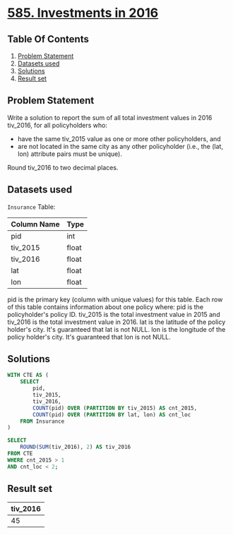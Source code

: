 # [585. Investments in 2016](https://leetcode.com/problems/investments-in-2016/description/)

## Table Of Contents
1. [Problem Statement](#problem-statement)
2. [Datasets used](#datasets-used)
3. [Solutions](#solutions)
4. [Result set](#result-set)

## Problem Statement

Write a solution to report the sum of all total investment values in 2016 tiv_2016, for all policyholders who:

- have the same tiv_2015 value as one or more other policyholders, and
- are not located in the same city as any other policyholder (i.e., the (lat, lon) attribute pairs must be unique).

Round tiv_2016 to two decimal places.

## Datasets used

```Insurance``` Table:

| Column Name | Type  |
| ----------- | ----- |
| pid         | int   |
| tiv_2015    | float |
| tiv_2016    | float |
| lat         | float |
| lon         | float |

pid is the primary key (column with unique values) for this table.
Each row of this table contains information about one policy where:
pid is the policyholder's policy ID.
tiv_2015 is the total investment value in 2015 and tiv_2016 is the total investment value in 2016.
lat is the latitude of the policy holder's city. It's guaranteed that lat is not NULL.
lon is the longitude of the policy holder's city. It's guaranteed that lon is not NULL.

## Solutions

```sql
WITH CTE AS (
    SELECT
        pid,
        tiv_2015,
        tiv_2016,
        COUNT(pid) OVER (PARTITION BY tiv_2015) AS cnt_2015,
        COUNT(pid) OVER (PARTITION BY lat, lon) AS cnt_loc
    FROM Insurance
)

SELECT
    ROUND(SUM(tiv_2016), 2) AS tiv_2016 
FROM CTE
WHERE cnt_2015 > 1  
AND cnt_loc < 2;
```

## Result set

| tiv_2016 |
| -------- |
| 45       |